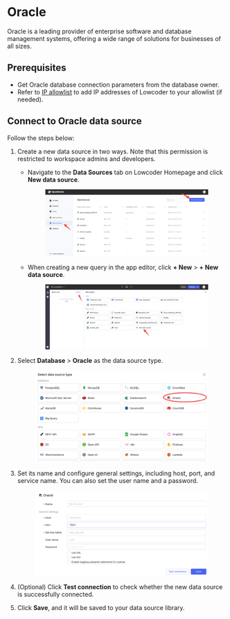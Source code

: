 # Oracle

Oracle is a leading provider of enterprise software and database management systems, offering a wide range of solutions for businesses of all sizes.

## Prerequisites

* Get Oracle database connection parameters from the database owner.
* Refer to [IP allowlist](../configure-ip-allowlists.md) to add IP addresses of Lowcoder to your allowlist (if needed).

## Connect to Oracle data source

Follow the steps below:

1. Create a new data source in two ways. Note that this permission is restricted to workspace admins and developers.
   *   Navigate to the **Data Sources** tab on Lowcoder Homepage and click **New data source**.&#x20;

       <figure><img src="../../.gitbook/assets/db-1.PNG" alt=""><figcaption></figcaption></figure>
   *   When creating a new query in the app editor, click **+ New** > **+ New data source**.&#x20;

       <figure><img src="../../.gitbook/assets/db-2.PNG" alt=""><figcaption></figcaption></figure>
2.  Select **Database** > **Oracle** as the data source type. &#x20;

    <figure><img src="../../.gitbook/assets/oracle-1.png" alt=""><figcaption></figcaption></figure>
3.  Set its name and configure general settings, including host, port, and service name. You can also set the user name and a password.&#x20;

    <figure><img src="../../.gitbook/assets/oracle-2.png" alt=""><figcaption></figcaption></figure>
4. (Optional) Click **Test connection** to check whether the new data source is successfully connected.
5. Click **Save**, and it will be saved to your data source library.
